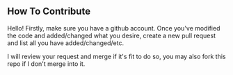 ## How To Contribute

Hello! Firstly, make sure you have a github account. Once you've modified the code and added/changed what you desire, create a new pull request and list all you have added/changed/etc.

I will review your request and merge if it's fit to do so, you may also fork this repo if I don't merge into it.
